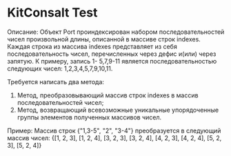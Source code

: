 # KitConsalt Test

Описание: Объект Port проиндексирован набором последовательностей чисел произвольной длины, описанной в массиве строк indexes. 
Каждая строка из массива indexes представляет из себя последовательность чисел, перечисленных через дефис и(или) через запятую. 
К примеру, запись 1- 5,7,9-11 является последовательностью следующих чисел: 1,2,3,4,5,7,9,10,11. 

Требуется написать два метода: 
  1. Метод, преобразовывающий массив строк indexes в массив последовательностей чисел; 
  2. Метод, возвращающий всевозможные уникальные упорядоченные группы элементов полученных массивов чисел. 

Пример: Массив строк {"1,3-5", "2", "3-4"} преобразуется в следующий массив чисел: 
{[1, 2, 3], [1, 2, 4], [3, 2, 3], [3, 2, 4], [4, 2, 3], [4, 2, 4], [5, 2, 3], [5, 2, 4]}
